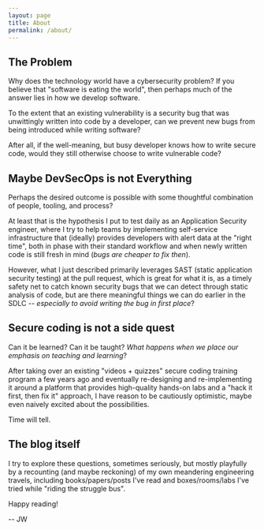 ```yaml
---
layout: page
title: About
permalink: /about/
---
```

## The Problem
Why does the technology world have a cybersecurity problem? If you believe that "software is eating the world", then perhaps much of the answer lies in how we develop software.

To the extent that an existing vulnerability is a security bug that was unwittingly written into code by a developer, can we prevent new bugs from being introduced while writing software? 

After all, if the well-meaning, but busy developer knows how to write secure code, would they still otherwise choose to write vulnerable code?

## Maybe DevSecOps is not Everything
Perhaps the desired outcome is possible with some thoughtful combination of people, tooling, and process? 

At least that is the hypothesis I put to test daily as an Application Security engineer, where I try to help teams by implementing self-service infrastructure that (ideally) provides developers with alert data at the "right time", both in phase with their standard workflow and when newly written code is still fresh in mind (_bugs are cheaper to fix then_).

However, what I just described primarily leverages SAST (static application security testing) at the pull request, which is great for what it is, as a timely safety net to catch known security bugs that we can detect through static analysis of code, but are there meaningful things we can do earlier in the SDLC -- _especially to avoid writing the bug in first place_?

## Secure coding is not a side quest
Can it be learned? Can it be taught? _What happens when we place our emphasis on teaching and learning_?

After taking over an existing "videos + quizzes" secure coding training program a few years ago and eventually re-designing and re-implementing it around a platform that provides high-quality hands-on labs and a "hack it first, then fix it" approach, I have reason to be cautiously optimistic, maybe even naively excited about the possibilities.

Time will tell.

## The blog itself
I try to explore these questions, sometimes seriously, but mostly playfully by a recounting (and maybe reckoning) of my own meandering engineering travels, including books/papers/posts I've read and boxes/rooms/labs I've tried while "riding the struggle bus".

Happy reading!

 -- JW
